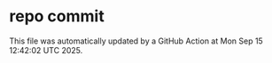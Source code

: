 # repo commit

This file was automatically updated by a GitHub Action at Mon Sep 15 12:42:02 UTC 2025.
